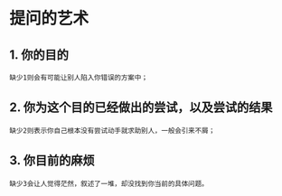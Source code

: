 # 提问的艺术

## 1. 你的目的
    缺少1则会有可能让别人陷入你错误的方案中；
## 2. 你为这个目的已经做出的尝试，以及尝试的结果
    缺少2则表示你自己根本没有尝试动手就求助别人，一般会引来不屑；
## 3. 你目前的麻烦
    缺少3会让人觉得茫然，叙述了一堆，却没找到你当前的具体问题。


    

